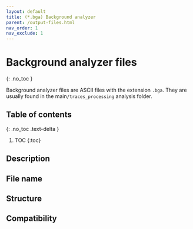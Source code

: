```yaml
---
layout: default
title: (*.bga) Background analyzer
parent: /output-files.html
nav_order: 1
nav_exclude: 1
---
```



# Background analyzer files
{: .no_toc }

Background analyzer files are ASCII files with the extension `.bga`. They are usually found in the main`/traces_processing` analysis folder.

## Table of contents
{: .no_toc .text-delta }

1. TOC
{:toc}

## Description

## File name

## Structure

## Compatibility

